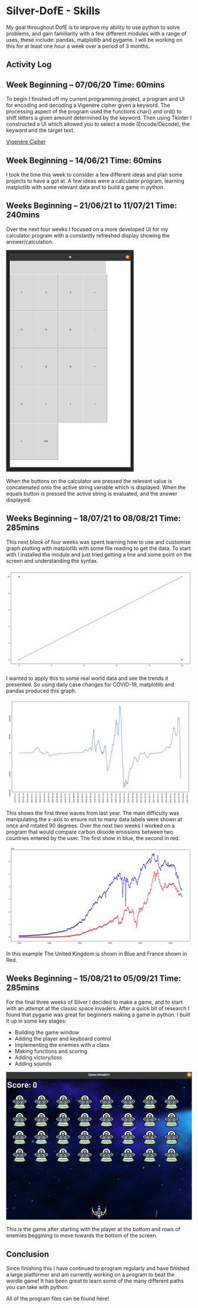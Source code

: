 # Silver-DofE - Skills

My goal throughout DofE is to improve my ability to use python to solve problems, and gain familiarity with a few different modules with a range of uses, these include: pandas, matplotlib and pygame. I will be working on this for at least one hour a week over a period of 3 months.

## Activity Log

## Week Beginning – 07/06/20 Time: 60mins

To begin I finished off my current programming project, a program and UI for encoding and decoding a Vigenère cipher given a keyword. The processing aspect of the program used the functions char() and ord() to shift letters a given amount determined by the keyword. Then using Tkinter I constructed a UI which allowed you to select a mode (Encode/Decode), the keyword and the target text.

[Vigenère Cipher](https://en.wikipedia.org/wiki/Vigen%C3%A8re_cipher)

## Week Beginning – 14/06/21 Time: 60mins

I took the time this week to consider a few different ideas and plan some projects to have a got at. A few ideas were a calculator program, learning matplotlib with some relevant data and to build a game in python.

## Weeks Beginning – 21/06/21 to 11/07/21 Time: 240mins

Over the next four weeks I focused on a more developed UI for my calculator program with a constantly refreshed display showing the answer/calculation.

![The Calculator Interface](Calculator/calculatorUI.png "Calculator Interface")


When the buttons on the calculator are pressed the relevant value is concatenated onto the active string variable which is displayed. When the equals button is pressed the active string is evaluated, and the answer displayed.

## Weeks Beginning – 18/07/21 to 08/08/21 Time: 285mins

This next block of four weeks was spent learning how to use and customise graph plotting with matplotlib with some file reading to get the data. To start with I installed the module and just tried getting a line and some point on the screen and understanding the syntax.

![A simple line plot](Graphing/simplePlot.png "A simple line plot")

I wanted to apply this to some real world data and see the trends it presented. So using daily case changes for COVID-19, matplotlib and pandas produced this graph.

![Covid Line Plot](Graphing/covidPlot.png "Covid Line Plot")

This shows the first three waves from last year. The main difficulty was manipulating the x-axis to ensure not to many data labels were shown at once and rotated 90 degrees. Over the next two weeks I worked on a program that would compare carbon dioxide emissions between two countries entered by the user.  The first show in blue, the second in red.

![Polution trends](Graphing/climatePlot.png "Polution trends")

In this example The United Kingdom is shown in Blue and France shown in Red.

## Weeks Beginning – 15/08/21 to 05/09/21 Time: 285mins

For the final three weeks of Silver I decided to make a game, and to start with an attempt at the classic space invaders. After a quick bit of research I found that pygame was great for beginners making a game in python. I built it up in some key stages:

- Building the game window
- Adding the player and keyboard control
- Implementing the enemies with a class
- Making functions and scoring
- Adding victory/loss
- Adding sounds

![Game on Start](Space_Invaders/start.png "The start of the game")

This is the game after starting with the player at the bottom and rows of enemies beggining to move towards the bottom of the screen.

## Conclusion

Since finishing this I have continued to program regularly and have finished a large platformer and am currently working on a program to beat the wordle game! It has been great to learn some of the many different paths you can take with python.

All of the program files can be found here!